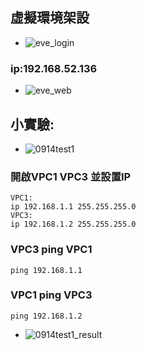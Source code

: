 ## 虛擬環境架設
- ![eve_login](/img/eve_login.jpg)
### ip:192.168.52.136
- ![eve_web](/img/eve_web.jpg)
## 小實驗:
- ![0914test1](/img/0914test1.jpg)
### 開啟VPC1 VPC3 並設置IP
```
VPC1:
ip 192.168.1.1 255.255.255.0
VPC3:
ip 192.168.1.2 255.255.255.0
```
### VPC3 ping VPC1
```
ping 192.168.1.1
```
### VPC1 ping VPC3
```
ping 192.168.1.2
```
- ![0914test1_result](/img/0914test1_result.jpg)
